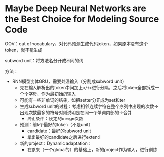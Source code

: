 # Maybe Deep Neural Networks are the Best Choice for Modeling Source Code

OOV：out of vocabulary，对代码预测生成代码token，如果原本没有这个token，就不能生成

subword unit：将方法名分开成不同的词

方法：

- RNN模型变体GRU，需要处理输入（分割成subword unit）
  - 先在输入解析出的token中间加上`</t>`进行分隔，之后将token全部拆成一个个字母，作为最初始的输入
  - 可能有一些非单词的结果，如把setter分开成为set和ter
  - 生成subword unit的过程：考虑相邻连续字符在整个序列中出现的次数->出现次数最多的符号对则说明是在同一个单词内部的->合并
    - 终止条件：设定的merge次数
  - 预测：前k个最好的token（不是unit）
    - candidate：最好的subword unit
    - 拿出最好的candidate之后进行extend
  - 新的project：Dynamic adaptation：
    - 在原来（一个global的）的基础上，新的project作为输入，进行训练


